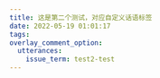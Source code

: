 ```yaml
---
title: 这是第二个测试，对应自定义话语标签
date: 2022-05-19 01:01:17
tags:
overlay_comment_option:
  utterances:
    issue_term: test2-test
---
```

